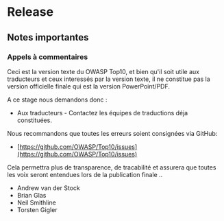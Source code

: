 # Release

## Notes importantes 

### Appels à commentaires

Ceci est la version texte du OWASP Top10, et  bien qu'il soit utile aux traducteurs et ceux interessés par la version texte, il ne constitue pas la version officielle finale qui est la version PowerPoint/PDF.


A ce stage nous demandons donc : 

* Aux traducteurs - Contactez les équipes de traductions déja constituées.

Nous recommandons que toutes les erreurs soient consignées via GitHub:

* [https://github.com/OWASP/Top10/issues](https://github.com/OWASP/Top10/issues)

Cela permettra plus de transparence, de tracabilité et assurera que toutes les voix seront entendues lors de la publication finale ..

* Andrew van der Stock
* Brian Glas
* Neil Smithline
* Torsten Gigler
